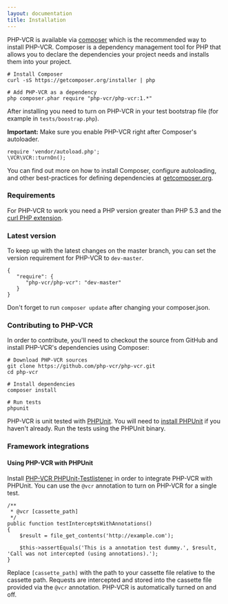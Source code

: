 ```yaml
---
layout: documentation
title: Installation
---
```


PHP-VCR is available via [composer](http://getcomposer.org) which is the recommended way to install PHP-VCR. Composer is a dependency management tool for PHP that allows you to declare the dependencies your project needs and installs them into your project.

    # Install Composer
    curl -sS https://getcomposer.org/installer | php

    # Add PHP-VCR as a dependency
    php composer.phar require "php-vcr/php-vcr:1.*"

After installing you need to turn on PHP-VCR in your test bootstrap file (for example in `tests/boostrap.php`).

**Important:** Make sure you enable PHP-VCR right after Composer's autoloader.

    require 'vendor/autoload.php';
    \VCR\VCR::turnOn();

You can find out more on how to install Composer, configure autoloading, and other best-practices for defining dependencies at [getcomposer.org](http://getcomposer.org).

### Requirements

For PHP-VCR to work you need a PHP version greater than PHP 5.3 and the [curl PHP extension](http://php.net/manual/en/book.curl.php).

### Latest version

To keep up with the latest changes on the master branch, you can set the version requirement for PHP-VCR to `dev-master`.

    {
       "require": {
          "php-vcr/php-vcr": "dev-master"
       }
    }

Don't forget to run `composer update` after changing your composer.json.


### Contributing to PHP-VCR

In order to contribute, you'll need to checkout the source from GitHub and install PHP-VCR's dependencies using Composer:

    # Download PHP-VCR sources
    git clone https://github.com/php-vcr/php-vcr.git
    cd php-vcr

    # Install dependencies
    composer install

    # Run tests
    phpunit

PHP-VCR is unit tested with [PHPUnit](http://phpunit.de). You will need to [install PHPUnit](http://phpunit.de/manual/3.8/en/installation.html) if you haven't already. Run the tests using the PHPUnit binary.

### Framework integrations

#### Using PHP-VCR with PHPUnit

Install [PHP-VCR PHPUnit-Testlistener](https://github.com/php-vcr/phpunit-testlistener-vcr) in order to integrate PHP-VCR with PHPUnit. You can use the `@vcr` annotation to turn on PHP-VCR for a single test.

    /**
     * @vcr [cassette_path]
     */
    public function testInterceptsWithAnnotations()
    {
        $result = file_get_contents('http://example.com');

        $this->assertEquals('This is a annotation test dummy.', $result, 'Call was not intercepted (using annotations).');
    }

Replace `[cassette_path]` with the path to your cassette file relative to the cassette path. Requests are intercepted and stored into the cassette file provided via the `@vcr` annotation. PHP-VCR is automatically turned on and off.